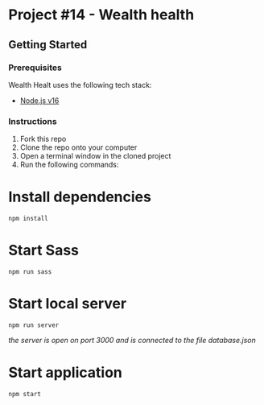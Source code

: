 # Project #14 - Wealth health

## Getting Started

### Prerequisites

Wealth Healt uses the following tech stack:

- [Node.js v16](https://nodejs.org/en/)

### Instructions

1.  Fork this repo
2.  Clone the repo onto your computer
3.  Open a terminal window in the cloned project
4.  Run the following commands:

# Install dependencies

    npm install

# Start Sass

    npm run sass

# Start local server

    npm run server

_the server is open on port 3000 and is connected to the file database.json_

# Start application

    npm start
